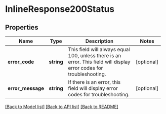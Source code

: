 # InlineResponse200Status

## Properties
Name | Type | Description | Notes
------------ | ------------- | ------------- | -------------
**error_code** | **string** | This field will always equal 100, unless there is an error.  This field will display error codes for troubleshooting. | [optional] 
**error_message** | **string** | If there is an error, this field will display error codes for troubleshooting. | [optional] 

[[Back to Model list]](../../README.md#documentation-for-models) [[Back to API list]](../../README.md#documentation-for-api-endpoints) [[Back to README]](../../README.md)

